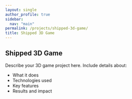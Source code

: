 ```yaml
---
layout: single
author_profile: true
sidebar:
  nav: "main"
permalink: /projects/shipped-3d-game/
title: Shipped 3D Game
---
```


## Shipped 3D Game

Describe your 3D game project here. Include details about:

- What it does
- Technologies used
- Key features
- Results and impact
